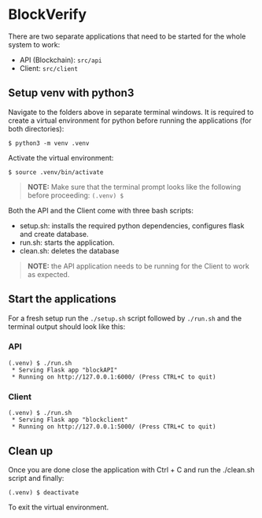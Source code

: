 # BlockVerify

There are two separate applications that need to be started for the whole system to work:
- API (Blockchain): `src/api`
- Client: `src/client`

## Setup venv with python3
Navigate to the folders above in separate terminal windows. It is required to create a virtual environment for python before running the applications (for both directories):

```
$ python3 -m venv .venv
```

Activate the virtual environment:

```
$ source .venv/bin/activate
```

> **NOTE:** Make sure that the terminal prompt looks like the following before proceeding:
`(.venv) $`

Both the API and the Client come with three bash scripts:
- setup.sh: installs the required python dependencies, configures flask and create database.
- run.sh: starts the application.
- clean.sh: deletes the database

> **NOTE:** the API application needs to be running for the Client to work as expected.

## Start the applications

For a fresh setup run the `./setup.sh` script followed by `./run.sh` and the terminal output should look like this:

### API
```
(.venv) $ ./run.sh
 * Serving Flask app "blockAPI"
 * Running on http://127.0.0.1:6000/ (Press CTRL+C to quit)
```

### Client

```
(.venv) $ ./run.sh
 * Serving Flask app "blockclient"
 * Running on http://127.0.0.1:5000/ (Press CTRL+C to quit)
```

## Clean up
Once you are done close the application with Ctrl + C and run the ./clean.sh script and finally:

```
(.venv) $ deactivate
```

To exit the virtual environment.
